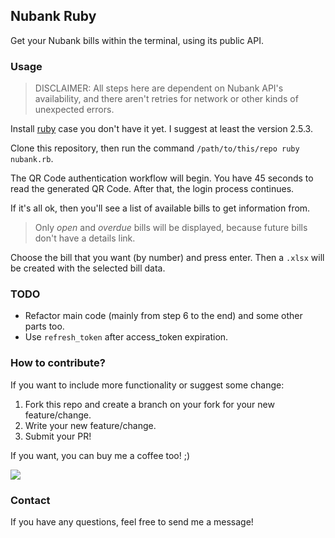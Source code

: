 ## Nubank Ruby

Get your Nubank bills within the terminal, using its public API.

### Usage

> DISCLAIMER: All steps here are dependent on Nubank API's availability, and there aren't retries for network or other kinds of unexpected errors.

Install [ruby](https://www.ruby-lang.org/en/documentation/installation/#ruby-install) case you don't have it yet. I suggest at least the version 2.5.3.

Clone this repository, then run the command `/path/to/this/repo ruby nubank.rb`.

The QR Code authentication workflow will begin. You have 45 seconds to read the generated QR Code. 
After that, the login process continues.

If it's all ok, then you'll see a list of available bills to get information from. 
> Only _open_ and _overdue_ bills will be displayed, because future bills don't have a details link. 

Choose the bill that you want (by number) and press enter. 
Then a `.xlsx` will be created with the selected bill data.

### TODO

+ Refactor main code (mainly from step 6 to the end) and some other parts too.
+ Use `refresh_token` after access_token expiration.

### How to contribute?

If you want to include more functionality or suggest some change:

1. Fork this repo and create a branch on your fork for your new feature/change.
2. Write your new feature/change.
3. Submit your PR!

If you want, you can buy me a coffee too! ;)

[<img src="https://www.buymeacoffee.com/assets/img/custom_images/yellow_img.png">](https://www.buymeacoffee.com/danilobarion/)

### Contact

If you have any questions, feel free to send me a message!
